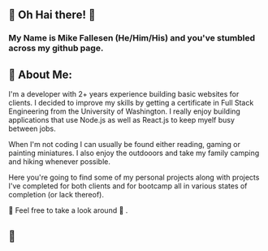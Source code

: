 ## 👋 Oh Hai there! 👋

### My Name is Mike Fallesen (He/Him/His) and you've stumbled across my github page.

## 📝 About Me:
  I'm a developer with 2+ years experience building basic websites for clients. I decided to improve my skills by getting a certificate in Full Stack Engineering from the University of Washington. I really enjoy building applications that use Node.js as well as React.js to keep myelf busy between jobs.  

  When I'm not coding I can usually be found either reading, gaming or painting miniatures. I also enjoy the outdooors and take my family camping and hiking whenever possible. 

Here you're going to find some of my personal projects along with projects I've completed for both clients and for bootcamp all in various states of completion (or lack thereof).

👀 Feel free to take a look around 👀 .


## 📇
<!--
**mfallesen/mfallesen** is a ✨ _special_ ✨ repository because its `README.md` (this file) appears on your GitHub profile.

Here are some ideas to get you started:

- 🔭 I’m currently working on ...
- 🌱 I’m currently learning ...
- 👯 I’m looking to collaborate on ...
- 🤔 I’m looking for help with ...
- 💬 Ask me about ...
- 📫 How to reach me: ...
- 😄 Pronouns: ...
- ⚡ Fun fact: ...
-->
